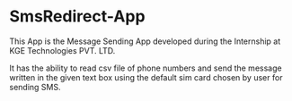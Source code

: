 # SmsRedirect-App

This App is the Message Sending App developed during the Internship at KGE Technologies PVT. LTD.

It has the ability to read csv file of phone numbers and send the message written in the given text box using the default sim card chosen by user for sending SMS.
